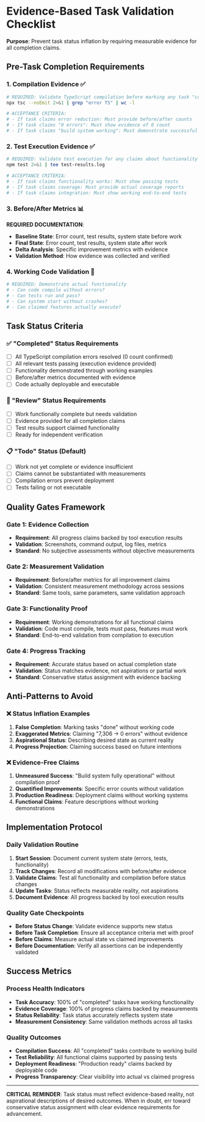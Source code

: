 # Evidence-Based Task Validation Checklist

**Purpose**: Prevent task status inflation by requiring measurable evidence for all completion claims.

## Pre-Task Completion Requirements

### 1. Compilation Evidence ✅
```bash
# REQUIRED: Validate TypeScript compilation before marking any task "complete"
npx tsc --noEmit 2>&1 | grep "error TS" | wc -l

# ACCEPTANCE CRITERIA: 
# - If task claims error reduction: Must provide before/after counts
# - If task claims "0 errors": Must show evidence of 0 count
# - If task claims "build system working": Must demonstrate successful compilation
```

### 2. Test Execution Evidence ✅
```bash
# REQUIRED: Validate test execution for any claims about functionality
npm test 2>&1 | tee test-results.log

# ACCEPTANCE CRITERIA:
# - If task claims functionality works: Must show passing tests
# - If task claims coverage: Must provide actual coverage reports
# - If task claims integration: Must show working end-to-end tests
```

### 3. Before/After Metrics 📊
**REQUIRED DOCUMENTATION**:
- **Baseline State**: Error count, test results, system state before work
- **Final State**: Error count, test results, system state after work  
- **Delta Analysis**: Specific improvement metrics with evidence
- **Validation Method**: How evidence was collected and verified

### 4. Working Code Validation 🔧
```bash
# REQUIRED: Demonstrate actual functionality
# - Can code compile without errors?
# - Can tests run and pass? 
# - Can system start without crashes?
# - Can claimed features actually execute?
```

## Task Status Criteria

### ✅ "Completed" Status Requirements
- [ ] All TypeScript compilation errors resolved (0 count confirmed)
- [ ] All relevant tests passing (execution evidence provided)
- [ ] Functionality demonstrated through working examples
- [ ] Before/after metrics documented with evidence
- [ ] Code actually deployable and executable

### 🔄 "Review" Status Requirements  
- [ ] Work functionally complete but needs validation
- [ ] Evidence provided for all completion claims
- [ ] Test results support claimed functionality
- [ ] Ready for independent verification

### 📋 "Todo" Status (Default)
- [ ] Work not yet complete or evidence insufficient
- [ ] Claims cannot be substantiated with measurements
- [ ] Compilation errors prevent deployment
- [ ] Tests failing or not executable

## Quality Gates Framework

### Gate 1: Evidence Collection
- **Requirement**: All progress claims backed by tool execution results
- **Validation**: Screenshots, command output, log files, metrics
- **Standard**: No subjective assessments without objective measurements

### Gate 2: Measurement Validation  
- **Requirement**: Before/after metrics for all improvement claims
- **Validation**: Consistent measurement methodology across sessions
- **Standard**: Same tools, same parameters, same validation approach

### Gate 3: Functionality Proof
- **Requirement**: Working demonstrations for all functional claims  
- **Validation**: Code must compile, tests must pass, features must work
- **Standard**: End-to-end validation from compilation to execution

### Gate 4: Progress Tracking
- **Requirement**: Accurate status based on actual completion state
- **Validation**: Status matches evidence, not aspirations or partial work
- **Standard**: Conservative status assignment with evidence backing

## Anti-Patterns to Avoid

### ❌ Status Inflation Examples
1. **False Completion**: Marking tasks "done" without working code
2. **Exaggerated Metrics**: Claiming "7,306 → 0 errors" without evidence
3. **Aspirational Status**: Describing desired state as current reality
4. **Progress Projection**: Claiming success based on future intentions

### ❌ Evidence-Free Claims
1. **Unmeasured Success**: "Build system fully operational" without compilation proof
2. **Quantified Improvements**: Specific error counts without validation
3. **Production Readiness**: Deployment claims without working systems
4. **Functional Claims**: Feature descriptions without working demonstrations

## Implementation Protocol

### Daily Validation Routine
1. **Start Session**: Document current system state (errors, tests, functionality)
2. **Track Changes**: Record all modifications with before/after evidence  
3. **Validate Claims**: Test all functionality and compilation before status changes
4. **Update Tasks**: Status reflects measurable reality, not aspirations
5. **Document Evidence**: All progress backed by tool execution results

### Quality Gate Checkpoints
- **Before Status Change**: Validate evidence supports new status
- **Before Task Completion**: Ensure all acceptance criteria met with proof
- **Before Claims**: Measure actual state vs claimed improvements
- **Before Documentation**: Verify all assertions can be independently validated

## Success Metrics

### Process Health Indicators
- **Task Accuracy**: 100% of "completed" tasks have working functionality
- **Evidence Coverage**: 100% of progress claims backed by measurements  
- **Status Reliability**: Task status accurately reflects system state
- **Measurement Consistency**: Same validation methods across all tasks

### Quality Outcomes
- **Compilation Success**: All "completed" tasks contribute to working build
- **Test Reliability**: All functional claims supported by passing tests
- **Deployment Readiness**: "Production ready" claims backed by deployable code
- **Progress Transparency**: Clear visibility into actual vs claimed progress

---

**CRITICAL REMINDER**: Task status must reflect evidence-based reality, not aspirational descriptions of desired outcomes. When in doubt, err toward conservative status assignment with clear evidence requirements for advancement.